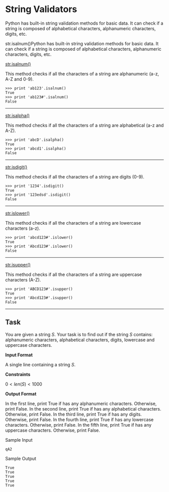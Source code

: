 # String Validators

Python has built-in string validation methods for basic data. It can check if a string is composed of alphabetical characters, alphanumeric characters, digits, etc.

str.isalnum()Python has built-in string validation methods for basic data. It can check if a string is composed of alphabetical characters, alphanumeric characters, digits, etc.

[str.isalnum()](https://docs.python.org/3/library/stdtypes.html#str.isalnum)

This method checks if all the characters of a string are alphanumeric (a-z, A-Z and 0-9).

```
>>> print 'ab123'.isalnum()
True
>>> print 'ab123#'.isalnum()
False
```
---

[str.isalpha()](https://docs.python.org/3/library/stdtypes.html#str.isalpha)

This method checks if all the characters of a string are alphabetical (a-z and A-Z).

```
>>> print 'abcD'.isalpha()
True
>>> print 'abcd1'.isalpha()
False
```
---

[str.isdigit()](https://docs.python.org/3/library/stdtypes.html#str.isdigit)

This method checks if all the characters of a string are digits (0-9).

```
>>> print '1234'.isdigit()
True
>>> print '123edsd'.isdigit()
False
```
---

[str.islower()](https://docs.python.org/3/library/stdtypes.html#str.islower)

This method checks if all the characters of a string are lowercase characters (a-z).

```
>>> print 'abcd123#'.islower()
True
>>> print 'Abcd123#'.islower()
False
```
---

[str.isupper()](https://docs.python.org/3/library/stdtypes.html#str.isupper)

This method checks if all the characters of a string are uppercase characters (A-Z).

```
>>> print 'ABCD123#'.isupper()
True
>>> print 'Abcd123#'.isupper()
False
```
---

## Task

You are given a string $S$.
Your task is to find out if the string $S$ contains: alphanumeric characters, alphabetical characters, digits, lowercase and uppercase characters.

**Input Format**

A single line containing a string $S$.

**Constraints**

$0 < len(S) < 1000$

**Output Format**

In the first line, print True if  has any alphanumeric characters. Otherwise, print False.
In the second line, print True if  has any alphabetical characters. Otherwise, print False.
In the third line, print True if  has any digits. Otherwise, print False.
In the fourth line, print True if  has any lowercase characters. Otherwise, print False.
In the fifth line, print True if  has any uppercase characters. Otherwise, print False.

Sample Input

```
qA2
```

Sample Output

```
True
True
True
True
True
```
